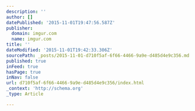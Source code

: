 ```yaml
---
description: ''
author: []
datePublished: '2015-11-01T19:47:56.587Z'
publisher:
  domain: imgur.com
  name: imgur.com
title: ''
dateModified: '2015-11-01T19:42:33.306Z'
sourcePath: _posts/2015-11-01-d710f5af-6f66-4466-9a9e-d485d4e9c356.md
published: true
inFeed: true
hasPage: true
inNav: false
url: d710f5af-6f66-4466-9a9e-d485d4e9c356/index.html
_context: 'http://schema.org'
_type: Article

---
```

